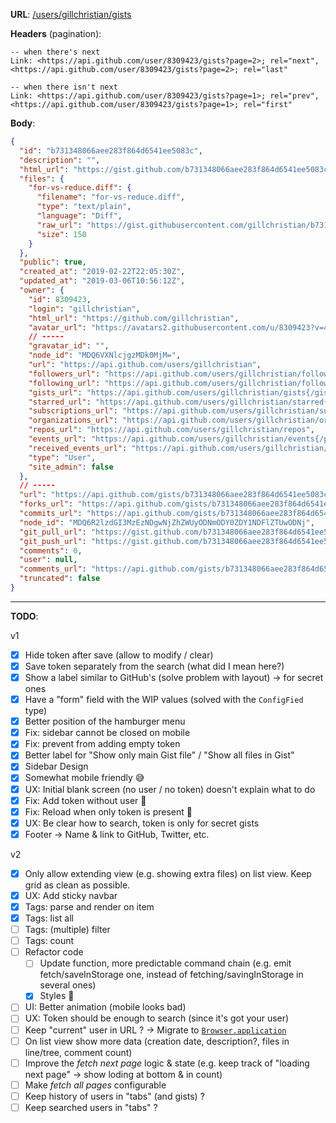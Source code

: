 **URL**: [/users/gillchristian/gists](https://api.github.com/users/gillchristian/gists)

**Headers** (pagination):
```
-- when there's next
Link: <https://api.github.com/user/8309423/gists?page=2>; rel="next", <https://api.github.com/user/8309423/gists?page=2>; rel="last"

-- when there isn't next
Link: <https://api.github.com/user/8309423/gists?page=1>; rel="prev", <https://api.github.com/user/8309423/gists?page=1>; rel="first"
```

**Body**:

```json
{
  "id": "b731348066aee283f864d6541ee5083c",
  "description": "",
  "html_url": "https://gist.github.com/b731348066aee283f864d6541ee5083c",
  "files": {
    "for-vs-reduce.diff": {
      "filename": "for-vs-reduce.diff",
      "type": "text/plain",
      "language": "Diff",
      "raw_url": "https://gist.githubusercontent.com/gillchristian/b731348066aee283f864d6541ee5083c/raw/62f2170913f6600b945b893a5e38173f4913a380/for-vs-reduce.diff",
      "size": 150
    }
  },
  "public": true,
  "created_at": "2019-02-22T22:05:30Z",
  "updated_at": "2019-03-06T10:56:12Z",
  "owner": {
    "id": 8309423,
    "login": "gillchristian",
    "html_url": "https://github.com/gillchristian",
    "avatar_url": "https://avatars2.githubusercontent.com/u/8309423?v=4",
    // -----
    "gravatar_id": "",
    "node_id": "MDQ6VXNlcjgzMDk0MjM=",
    "url": "https://api.github.com/users/gillchristian",
    "followers_url": "https://api.github.com/users/gillchristian/followers",
    "following_url": "https://api.github.com/users/gillchristian/following{/other_user}",
    "gists_url": "https://api.github.com/users/gillchristian/gists{/gist_id}",
    "starred_url": "https://api.github.com/users/gillchristian/starred{/owner}{/repo}",
    "subscriptions_url": "https://api.github.com/users/gillchristian/subscriptions",
    "organizations_url": "https://api.github.com/users/gillchristian/orgs",
    "repos_url": "https://api.github.com/users/gillchristian/repos",
    "events_url": "https://api.github.com/users/gillchristian/events{/privacy}",
    "received_events_url": "https://api.github.com/users/gillchristian/received_events",
    "type": "User",
    "site_admin": false
  },
  // -----
  "url": "https://api.github.com/gists/b731348066aee283f864d6541ee5083c",
  "forks_url": "https://api.github.com/gists/b731348066aee283f864d6541ee5083c/forks",
  "commits_url": "https://api.github.com/gists/b731348066aee283f864d6541ee5083c/commits",
  "node_id": "MDQ6R2lzdGI3MzEzNDgwNjZhZWUyODNmODY0ZDY1NDFlZTUwODNj",
  "git_pull_url": "https://gist.github.com/b731348066aee283f864d6541ee5083c.git",
  "git_push_url": "https://gist.github.com/b731348066aee283f864d6541ee5083c.git",
  "comments": 0,
  "user": null,
  "comments_url": "https://api.github.com/gists/b731348066aee283f864d6541ee5083c/comments",
  "truncated": false
}
```

---

**TODO**:

v1

- [x] Hide token after save (allow to modify / clear)
- [x] Save token separately from the search (what did I mean here?)
- [x] Show a label similar to GitHub's (solve problem with layout) -> for secret ones
- [x] Have a "form" field with the WIP values (solved with the `ConfigFied` type)
- [x] Better position of the hamburger menu
- [x] Fix: sidebar cannot be closed on mobile
- [x] Fix: prevent from adding empty token
- [x] Better label for "Show only main Gist file" / "Show all files in Gist"
- [x] Sidebar Design
- [x] Somewhat mobile friendly :sweat_smile:
- [x] UX: Initial blank screen (no user / no token) doesn't explain what to do
- [x] Fix: Add token without user :bug:
- [x] Fix: Reload when only token is present :bug:
- [x] UX: Be clear how to search, token is only for secret gists
- [x] Footer -> Name & link to GitHub, Twitter, etc.

v2

- [x] Only allow extending view (e.g. showing extra files) on list view. Keep grid as clean as possible.
- [x] UX: Add sticky navbar
- [x] Tags: parse and render on item
- [x] Tags: list all
- [ ] Tags: (multiple) filter
- [ ] Tags: count
- [ ] Refactor code
    - [ ] Update function, more predictable command chain (e.g. emit fetch/saveInStorage one, instead of fetching/savingInStorage in several ones)
    - [x] Styles :nauseated_face:
- [ ] UI: Better animation (mobile looks bad)
- [ ] UX: Token should be enough to search (since it's got your user)
- [ ] Keep "current" user in URL ? -> Migrate to [`Browser.application`](https://package.elm-lang.org/packages/elm/browser/latest/Browser#application)
- [ ] On list view show more data (creation date, description?, files in line/tree, comment count)
- [ ] Improve the _fetch next page_ logic & state (e.g. keep track of "loading next page" -> show loding at bottom & in count)
- [ ] Make _fetch all pages_ configurable
- [ ] Keep history of users in "tabs" (and gists) ?
- [ ] Keep searched users in "tabs" ?
